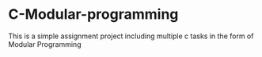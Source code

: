 # C-Modular-programming
This is a simple assignment project including multiple c tasks in the form of Modular Programming